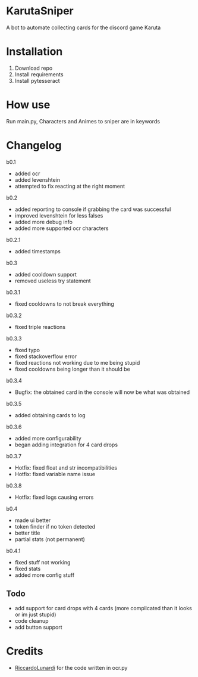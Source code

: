 # KarutaSniper
A bot to automate collecting cards for the discord game Karuta

# Installation

1. Download repo
2. Install requirements
3. Install pytesseract

# How use

Run main.py, Characters and Animes to sniper are in keywords

# Changelog

b0.1
- added ocr
- added levenshtein
- attempted to fix reacting at the right moment

b0.2
- added reporting to console if grabbing the card was successful
- improved levenshtein for less falses
- added more debug info
- added more supported ocr characters

b0.2.1
- added timestamps

b0.3
- added cooldown support
- removed useless try statement

b0.3.1
- fixed cooldowns to not break everything

b0.3.2
- fixed triple reactions

b0.3.3
- fixed typo
- fixed stackoverflow error
- fixed reactions not working due to me being stupid
- fixed cooldowns being longer than it should be

b0.3.4
- Bugfix: the obtained card in the console will now be what was obtained

b0.3.5
- added obtaining cards to log

b0.3.6
- added more configurability
- began adding integration for 4 card drops

b0.3.7
- Hotfix: fixed float and str incompatibilities
- Hotfix: fixed variable name issue

b0.3.8
- Hotfix: fixed logs causing errors

b0.4
- made ui better
- token finder if no token detected
- better title
- partial stats (not permanent)

b0.4.1
- fixed stuff not working
- fixed stats
- added more config stuff


## Todo

- add support for card drops with 4 cards (more complicated than it looks or im just stupid)
- code cleanup
- add button support

# Credits

- [RiccardoLunardi](https://github.com/riccardolunardi/KarutaBotHack) for the code written in ocr.py
